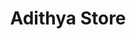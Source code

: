 ---
title: "Adithya Store"
url: /pathanamthitta/adithya-store-adoor-vandiperiyar-highway/
shop: pet
---